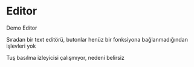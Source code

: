 # Editor
Demo Editor

Sıradan bir text editörü, butonlar henüz bir fonksiyona bağlanmadığından işlevleri yok

Tuş basılma izleyicisi çalışmıyor, nedeni belirsiz
